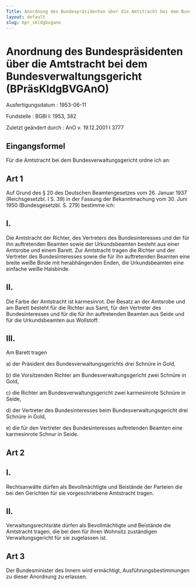 ```yaml
---
Title: Anordnung des Bundespräsidenten über die Amtstracht bei dem Bundesverwaltungsgericht
layout: default
slug: bpr_skldgbvgano
---
```


# Anordnung des Bundespräsidenten über die Amtstracht bei dem Bundesverwaltungsgericht (BPräsKldgBVGAnO)

Ausfertigungsdatum
:   1953-06-11

Fundstelle
:   BGBl I: 1953, 382

Zuletzt geändert durch
:   AnO v. 19.12.2001 I 3777


## Eingangsformel

Für die Amtstracht bei dem Bundesverwaltungsgericht ordne ich an:


## Art 1

Auf Grund des § 20 des Deutschen Beamtengesetzes vom 26. Januar 1937
(Reichsgesetzbl. I S. 39) in der Fassung der Bekanntmachung vom 30.
Juni 1950 (Bundesgesetzbl. S. 279) bestimme ich:


## I.

Die Amtstracht der Richter, des Vertreters des Bundesinteresses und
der für ihn auftretenden Beamten sowie der Urkundsbeamten besteht aus
einer Amtsrobe und einem Barett. Zur Amtstracht tragen die Richter und
der Vertreter des Bundesinteresses sowie die für ihn auftretenden
Beamten eine breite weiße Binde mit herabhängenden Enden, die
Urkundsbeamten eine einfache weiße Halsbinde.


## II.

Die Farbe der Amtstracht ist karmesinrot. Der Besatz an der Amtsrobe
und am Barett besteht für die Richter aus Samt, für den Vertreter des
Bundesinteresses und für die für ihn auftretenden Beamten aus Seide
und für die Urkundsbeamten aus Wollstoff.


## III.

Am Barett tragen

a)  der Präsident des Bundesverwaltungsgerichts drei Schnüre in Gold,


b)  die Vorsitzenden Richter am Bundesverwaltungsgericht zwei Schnüre in
    Gold,


c)  die Richter am Bundesverwaltungsgericht zwei karmesinrote Schnüre in
    Seide,


d)  der Vertreter des Bundesinteresses beim Bundesverwaltungsgericht drei
    Schnüre in Gold,


e)  die für den Vertreter des Bundesinteresses auftretenden Beamten eine
    karmesinrote Schnur in Seide.





## Art 2



## I.

Rechtsanwälte dürfen als Bevollmächtigte und Beistände der Parteien
die bei den Gerichten für sie vorgeschriebene Amtstracht tragen.


## II.

Verwaltungsrechtsräte dürfen als Bevollmächtigte und Beistände die
Amtstracht tragen, die bei dem für ihren Wohnsitz zuständigen
Verwaltungsgericht für sie zugelassen ist.


## Art 3

Der Bundesminister des Innern wird ermächtigt, Ausführungsbestimmungen
zu dieser Anordnung zu erlassen.

